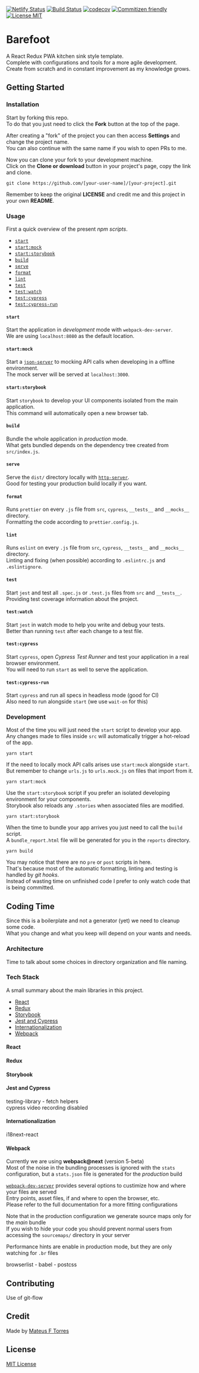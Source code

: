 [![Netlify Status](https://api.netlify.com/api/v1/badges/ba3f22ea-0790-413a-be14-7ccf8972d61f/deploy-status)](https://app.netlify.com/sites/barefoot/deploys)
[![Build Status](https://travis-ci.com/mateus-f-torres/barefoot.svg?branch=master)](https://travis-ci.com/mateus-f-torres/barefoot)
[![codecov](https://codecov.io/gh/mateus-f-torres/barefoot/branch/master/graph/badge.svg)](https://codecov.io/gh/mateus-f-torres/barefoot)
[![Commitizen friendly](https://img.shields.io/badge/commitizen-friendly-brightgreen.svg)](http://commitizen.github.io/cz-cli/)
[![License MIT](https://img.shields.io/github/license/mashape/apistatus.svg)](https://github.com/mateus-f-torres/barefoot/blob/master/LICENSE)

# Barefoot
A React Redux PWA kitchen sink style template.  
Complete with configurations and tools for a more agile development.  
Create from scratch and in constant improvement as my knowledge grows.

## Getting Started
### Installation
Start by forking this repo.  
To do that you just need to click the **Fork** button at the top of the page.  

After creating a "fork" of the project you can then access **Settings** and change the project name.  
You can also continue with the same name if you wish to open PRs to me.

Now you can clone your fork to your development machine.  
Click on the **Clone or download** button in your project's page, copy the link and clone.  
```
git clone https://github.com/[your-user-name]/[your-project].git
```

Remember to keep the original **LICENSE** and credit me and this project in your own **README**.  

### Usage
First a quick overview of the present _npm scripts_.
* [`start`](#start)
* [`start:mock`](#startmock)
* [`start:storybook`](#startstorybook)
* [`build`](#build)
* [`serve`](#serve)
* [`format`](#format)
* [`lint`](#lint)
* [`test`](#test)
* [`test:watch`](#testwatch)
* [`test:cypress`](#testcypress)
* [`test:cypress-run`](#testcypress-run)

#### `start`
Start the application in _development_ mode with `webpack-dev-server`.  
We are using `localhost:8080` as the default location.  

#### `start:mock`
Start a [`json-server`](https://github.com/typicode/json-server) to mocking API calls when developing in a offline environment.  
The mock server will be served at `localhost:3000`.  

#### `start:storybook`
Start `storybook` to develop your UI components isolated from the main application.  
This command will automatically open a new browser tab.  

#### `build`
Bundle the whole application in _production_ mode.  
What gets bundled depends on the dependency tree created from `src/index.js`.  

#### `serve`
Serve the `dist/` directory locally with [`http-server`](https://github.com/http-party/http-server).  
Good for testing your production build locally if you want.    

#### `format`
Runs `prettier` on every `.js` file from `src`, `cypress`, `__tests__` and `__mocks__` directory.  
Formatting the code according to `prettier.config.js`.  

#### `lint`
Runs `eslint` on every `.js` file from `src`, `cypress`, `__tests__` and `__mocks__` directory.  
Linting and fixing (when possible) according to `.eslintrc.js` and `.eslintignore`.  

#### `test`
Start `jest` and test all `.spec.js` or `.test.js` files from `src` and `__tests__`.  
Providing test coverage information about the project.  

#### `test:watch`
Start `jest` in watch mode to help you write and debug your tests.  
Better than running `test` after each change to a test file.  

#### `test:cypress`
Start `cypress`, open _Cypress Test Runner_ and test your application in a real browser environment.  
You will need to run `start` as well to serve the application.

#### `test:cypress-run`
Start `cypress` and run all specs in headless mode (good for CI)  
Also need to run alongside `start` (we use `wait-on` for this)

### Development
Most of the time you will just need the `start` script to develop your app.  
Any changes made to files inside `src` will automatically trigger a hot-reload of the app.  
```
yarn start
```

If the need to locally mock API calls arises use `start:mock` alongside `start`.  
But remember to change `urls.js` to `urls.mock.js` on files that import from it.  
```
yarn start:mock
```

Use the `start:storybook` script if you prefer an isolated developing environment for your components.  
Storybook also reloads any `.stories` when associated files are modified.
```
yarn start:storybook
```

When the time to bundle your app arrives you just need to call the `build` script.  
A `bundle_report.html` file will be generated for you in the `reports` directory.  
```
yarn build
```

You may notice that there are no `pre` or `post` scripts in here.  
That's because most of the automatic formatting, linting and testing is handled by _git hooks_.  
Instead of wasting time on unfinished code I prefer to only watch code that is being committed.  

## Coding Time
Since this is a boilerplate and not a generator (yet) we need to cleanup some code.  
What you change and what you keep will depend on your wants and needs.  

### Architecture
Time to talk about some choices in directory organization and file naming.  

### Tech Stack
A small summary about the main libraries in this project.  

* [React](#react)
* [Redux](#redux)
* [Storybook](#storybook)
* [Jest and Cypress](#jest-and-cypress)
* [Internationalization](#internationalization)
* [Webpack](#webpack)

#### React

#### Redux

#### Storybook

#### Jest and Cypress
testing-library - fetch helpers  
cypress video recording disabled  

#### Internationalization
i18next-react

#### Webpack
Currently we are using **webpack@next** (version 5-beta)  
Most of the noise in the bundling processes is ignored with the `stats` configuration, but a `stats.json` file is generated for the _production_ build  

[`webpack-dev-server`](https://webpack.js.org/configuration/dev-server/) provides several options to custimize how and where your files are served  
Entry points, asset files, if and where to open the browser, etc.  
Please refer to the full documentation for a more fitting configurations  

Note that in the production configuration we generate source maps only for the _main_ bundle  
If you wish to hide your code you should prevent normal users from accessing the `sourcemaps/` directory in your server   

Performance hints are enable in production mode, but they are only watching for `.br` files  

browserlist - babel - postcss  

## Contributing
Use of git-flow

## Credit
Made by [Mateus F Torres](https://github.com/mateus-f-torres)    

## License
[MIT License](./LICENSE)
